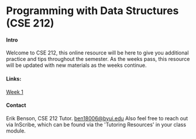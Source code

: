 # Programming with Data Structures (CSE 212)

#### Intro
Welcome to CSE 212, this online resource will be here to give you additional practice and tips throughout the semester. As the weeks pass, this resource will be updated with new materials as the weeks continue.

#### Links:
[Week 1](list_comprehension.md)
#### Contact
Erik Benson, CSE 212 Tutor.
ben18006@byui.edu
Also feel free to reach out via InScribe, which can be found via the 'Tutoring Resources' in your class module.